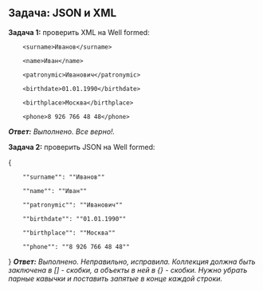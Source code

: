 ## Задача: JSON и XML

**Задача 1:** проверить XML на Well formed:

<req>

        <surname>Иванов</surname>

        <name>Иван</name>

        <patronymic>Иванович</patronymic>

        <birthdate>01.01.1990</birthdate>

        <birthplace>Москва</birthplace>

        <phone>8 926 766 48 48</phone>

</req>

_**Ответ:** Выполнено. Все верно!._


**Задача 2:** проверить JSON на Well formed:

{

        ""surname"": ""Иванов""

        ""name"": ""Иван""

        ""patronymic"": ""Иванович""

        ""birthdate"": ""01.01.1990""

        ""birthplace"": ""Москва""

        ""phone"": ""8 926 766 48 48""

}
_**Ответ:** Выполнено. Неправильно, исправила. Коллекция должна быть заключена в [] - скобки, а объекты в ней в {} - скобки. Нужно убрать парные кавычки и поставить запятые в конце каждой строки._